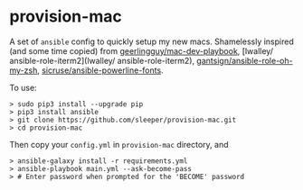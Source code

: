 # provision-mac

A set of `ansible` config to quickly setup my new macs.
Shamelessly inspired (and some time copied) from [geerlingguy/mac-dev-playbook](geerlingguy/mac-dev-playbook), [lwalley/ ansible-role-iterm2](lwalley/ ansible-role-iterm2), [gantsign/ansible-role-oh-my-zsh](gantsign/ansible-role-oh-my-zsh), [sicruse/ansible-powerline-fonts](sicruse/ansible-powerline-fonts).

To use:
```
> sudo pip3 install --upgrade pip
> pip3 install ansible
> git clone https://github.com/sleeper/provision-mac.git
> cd provision-mac
```
Then copy your `config.yml` in `provision-mac` directory, and

```
> ansible-galaxy install -r requirements.yml
> ansible-playbook main.yml --ask-become-pass
> # Enter password when prompted for the 'BECOME' password
```
